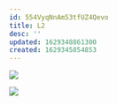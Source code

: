 ```yaml
---
id: 554VyqNnAm53tfUZ4Qevo
title: L2
desc: ''
updated: 1629348861300
created: 1629345854853
---
```


![](/assets/images/2021-08-19-09-38-47.png)

![](/assets/images/2021-08-19-10-24-20.png)